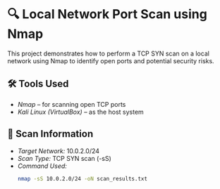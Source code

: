 # 🔍 Local Network Port Scan using Nmap

This project demonstrates how to perform a TCP SYN scan on a local network using Nmap to identify open ports and potential security risks.

## 🛠 Tools Used
- *Nmap* – for scanning open TCP ports
- *Kali Linux (VirtualBox)* – as the host system

## 📡 Scan Information
- *Target Network:* 10.0.2.0/24
- *Scan Type:* TCP SYN scan (-sS)
- *Command Used:*
  ```bash
  nmap -sS 10.0.2.0/24 -oN scan_results.txt
